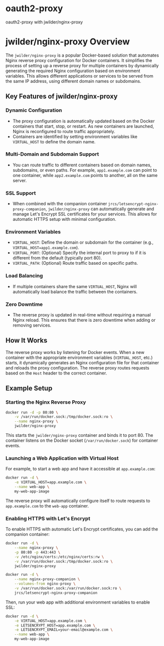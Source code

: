 # oauth2-proxy
oauth2-proxy with jwilder/nginx-proxy


# jwilder/nginx-proxy Overview

The `jwilder/nginx-proxy` is a popular Docker-based solution that automates Nginx reverse proxy configuration for Docker containers. It simplifies the process of setting up a reverse proxy for multiple containers by dynamically generating the required Nginx configuration based on environment variables. This allows different applications or services to be served from the same IP address, using different domain names or subdomains.

## Key Features of jwilder/nginx-proxy

### Dynamic Configuration
- The proxy configuration is automatically updated based on the Docker containers that start, stop, or restart. As new containers are launched, Nginx is reconfigured to route traffic appropriately.
- Containers are identified by setting environment variables like `VIRTUAL_HOST` to define the domain name.

### Multi-Domain and Subdomain Support
- You can route traffic to different containers based on domain names, subdomains, or even paths. For example, `app1.example.com` can point to one container, while `app2.example.com` points to another, all on the same server.

### SSL Support
- When combined with the companion container `jrcs/letsencrypt-nginx-proxy-companion`, `jwilder/nginx-proxy` can automatically generate and manage Let's Encrypt SSL certificates for your services. This allows for automatic HTTPS setup with minimal configuration.

### Environment Variables
- `VIRTUAL_HOST`: Define the domain or subdomain for the container (e.g., `VIRTUAL_HOST=app1.example.com`).
- `VIRTUAL_PORT`: (Optional) Specify the internal port to proxy to if it is different from the default (typically port 80).
- `VIRTUAL_PATH`: (Optional) Route traffic based on specific paths.

### Load Balancing
- If multiple containers share the same `VIRTUAL_HOST`, Nginx will automatically load balance the traffic between the containers.

### Zero Downtime
- The reverse proxy is updated in real-time without requiring a manual Nginx reload. This ensures that there is zero downtime when adding or removing services.

## How It Works
The reverse proxy works by listening for Docker events. When a new container with the appropriate environment variables (`VIRTUAL_HOST`, etc.) starts, it dynamically generates an Nginx configuration file for that container and reloads the proxy configuration. The reverse proxy routes requests based on the `Host` header to the correct container.

## Example Setup

### Starting the Nginx Reverse Proxy

```bash
docker run -d -p 80:80 \
    -v /var/run/docker.sock:/tmp/docker.sock:ro \
    --name nginx-proxy \
    jwilder/nginx-proxy
```

This starts the `jwilder/nginx-proxy` container and binds it to port 80. The container listens on the Docker socket (`/var/run/docker.sock`) for container events.

### Launching a Web Application with Virtual Host

For example, to start a web app and have it accessible at `app.example.com`:

```bash
docker run -d \
    -e VIRTUAL_HOST=app.example.com \
    --name web-app \
    my-web-app-image
```

The reverse proxy will automatically configure itself to route requests to `app.example.com` to the `web-app` container.

### Enabling HTTPS with Let's Encrypt

To enable HTTPS with automatic Let's Encrypt certificates, you can add the companion container:

```bash
docker run -d \
    --name nginx-proxy \
    -p 80:80 -p 443:443 \
    -v /etc/nginx/certs:/etc/nginx/certs:rw \
    -v /var/run/docker.sock:/tmp/docker.sock:ro \
    jwilder/nginx-proxy

docker run -d \
    --name nginx-proxy-companion \
    --volumes-from nginx-proxy \
    -v /var/run/docker.sock:/var/run/docker.sock:ro \
    jrcs/letsencrypt-nginx-proxy-companion
```

Then, run your web app with additional environment variables to enable SSL:

```bash
docker run -d \
    -e VIRTUAL_HOST=app.example.com \
    -e LETSENCRYPT_HOST=app.example.com \
    -e LETSENCRYPT_EMAIL=your-email@example.com \
    --name web-app \
    my-web-app-image
```
